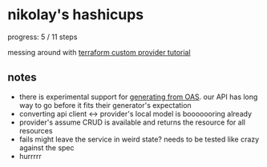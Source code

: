 # nikolay's hashicups

progress: 5 / 11 steps

messing around with [terraform custom provider tutorial](https://developer.hashicorp.com/terraform/tutorials/providers-plugin-framework/providers-plugin-framework-provider)

## notes

- there is experimental support for [generating from OAS](https://developer.hashicorp.com/terraform/plugin/code-generation#openapi-provider-spec-generator). our API has long way to go before it fits their generator's expectation
- converting api client <-> provider's local model is booooooring already
- provider's assume CRUD is available and returns the resource for all resources
- fails might leave the service in weird state? needs to be tested like crazy against the spec
- hurrrrr
